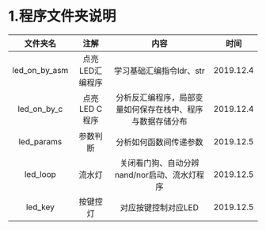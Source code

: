 # 1.程序文件夹说明
| 文件夹名 | 注解 | 内容 | 时间 |
| :---: | :---: | :---: |  :---: |
| led_on_by_asm | 点亮LED汇编程序 | 学习基础汇编指令ldr、str | 2019.12.4 |
| led_on_by_c | 点亮LED C程序| 分析反汇编程序，局部变量如何保存在栈中、程序与数据存储分布 | 2019.12.4 |
| led_params | 参数判断 | 分析如何函数间传递参数 | 2019.12.5 |
| led_loop | 流水灯 | 关闭看门狗、自动分辨nand/nor启动、流水灯程序 | 2019.12.5 |
| led_key | 按键控灯 | 对应按键控制对应LED | 2019.12.5 |